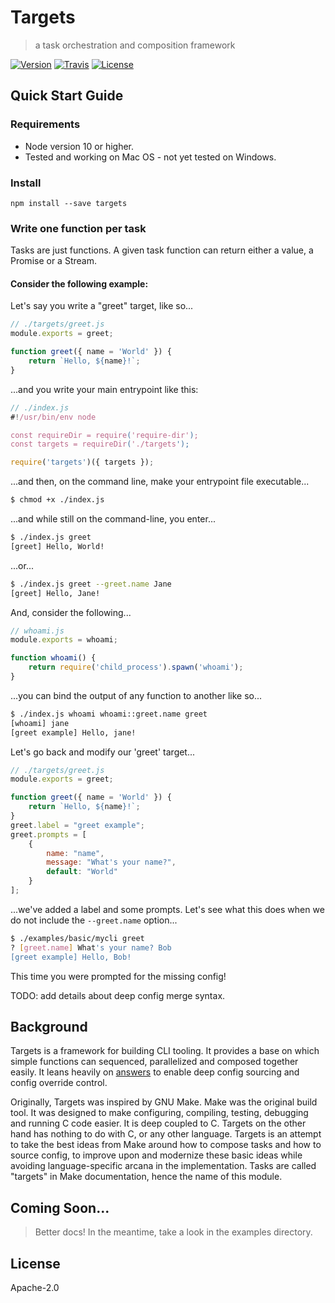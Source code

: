 # Targets

> a task orchestration and composition framework

[![Version](https://img.shields.io/npm/v/targets.svg)]() [![Travis](https://img.shields.io/travis/machellerogden/targets.svg)]() [![License](https://img.shields.io/npm/l/targets.svg)]()

## Quick Start Guide

### Requirements

   *  Node version 10 or higher.
   *  Tested and working on Mac OS - not yet tested on Windows.

### Install

```text
npm install --save targets
```

### Write one function per task

Tasks are just functions. A given task function can return either a value, a Promise or a Stream.

#### Consider the following example:

Let's say you write a "greet" target, like so...

```js
// ./targets/greet.js
module.exports = greet;

function greet({ name = 'World' }) {
    return `Hello, ${name}!`;
}
```

...and you write your main entrypoint like this:

```js
// ./index.js
#!/usr/bin/env node

const requireDir = require('require-dir');
const targets = requireDir('./targets');

require('targets')({ targets });
```

...and then, on the command line, make your entrypoint file executable...

```sh
$ chmod +x ./index.js
```

...and while still on the command-line, you enter...

```sh
$ ./index.js greet
[greet] Hello, World!
```

...or...

```sh
$ ./index.js greet --greet.name Jane
[greet] Hello, Jane!
```

And, consider the following...

```js
// whoami.js
module.exports = whoami;

function whoami() {
    return require('child_process').spawn('whoami');
}
```

...you can bind the output of any function to another like so...

```sh
$ ./index.js whoami whoami::greet.name greet
[whoami] jane
[greet example] Hello, jane!
```

Let's go back and modify our 'greet' target...

```js
// ./targets/greet.js
module.exports = greet;

function greet({ name = 'World' }) {
    return `Hello, ${name}!`;
}
greet.label = "greet example";
greet.prompts = [
    {
        name: "name",
        message: "What's your name?",
        default: "World"
    }
];
```

...we've added a label and some prompts. Let's see what this does when we do not include the `--greet.name` option...

```sh
$ ./examples/basic/mycli greet
? [greet.name] What's your name? Bob
[greet example] Hello, Bob!
```

This time you were prompted for the missing config!

TODO: add details about deep config merge syntax.

## Background

Targets is a framework for building CLI tooling. It provides a base on which simple functions can sequenced, parallelized and composed together easily. It leans heavily on [answers](https://www.npmjs.com/package/answers) to enable deep config sourcing and config override control.

Originally, Targets was inspired by GNU Make. Make was the original build tool. It was designed to make configuring, compiling, testing, debugging and running C code easier. It is deep coupled to C. Targets on the other hand has nothing to do with C, or any other language. Targets is an attempt to take the best ideas from Make around how to compose tasks and how to source config, to improve upon and modernize these basic ideas while avoiding language-specific arcana in the implementation. Tasks are called "targets" in Make documentation, hence the name of this module.

## Coming Soon...

> Better docs! In the meantime, take a look in the examples directory.

## License

Apache-2.0

